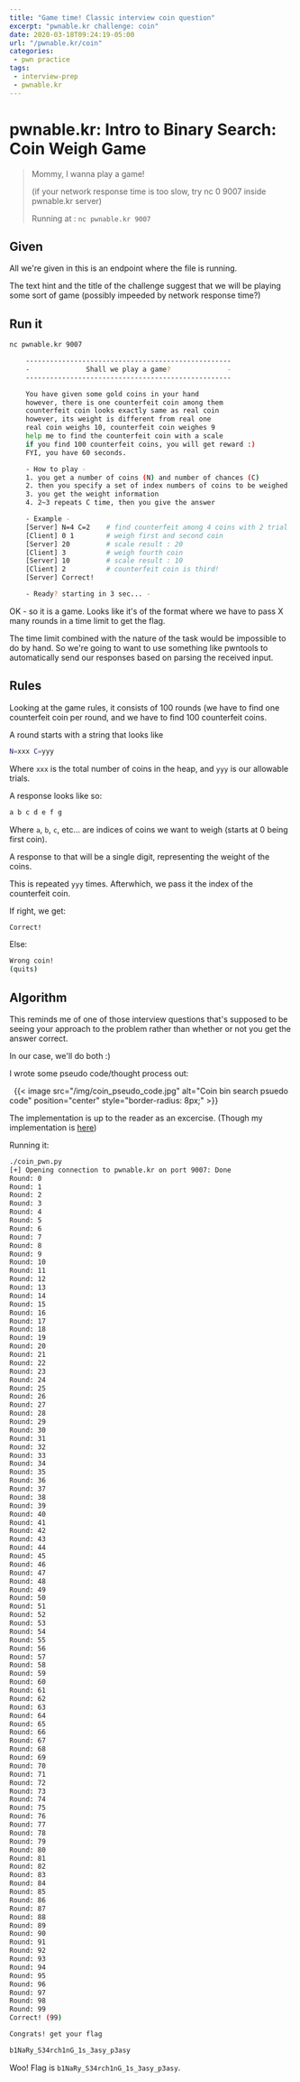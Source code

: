```yaml
---
title: "Game time! Classic interview coin question"
excerpt: "pwnable.kr challenge: coin"
date: 2020-03-18T09:24:19-05:00
url: "/pwnable.kr/coin"
categories:
 - pwn practice
tags:
 - interview-prep
 - pwnable.kr
---
```


# pwnable.kr: Intro to Binary Search: Coin Weigh Game

> Mommy, I wanna play a game!
>
> (if your network response time is too slow, try nc 0 9007 inside pwnable.kr server)
>
> Running at : `nc pwnable.kr 9007`

## Given

All we're given in this is an endpoint where the file is running.


The text hint and the title of the challenge suggest that we will be playing some sort of game (possibly impeeded by network response time?)

## Run it

```bash
nc pwnable.kr 9007

	---------------------------------------------------
	-              Shall we play a game?              -
	---------------------------------------------------

	You have given some gold coins in your hand
	however, there is one counterfeit coin among them
	counterfeit coin looks exactly same as real coin
	however, its weight is different from real one
	real coin weighs 10, counterfeit coin weighes 9
	help me to find the counterfeit coin with a scale
	if you find 100 counterfeit coins, you will get reward :)
	FYI, you have 60 seconds.

	- How to play -
	1. you get a number of coins (N) and number of chances (C)
	2. then you specify a set of index numbers of coins to be weighed
	3. you get the weight information
	4. 2~3 repeats C time, then you give the answer

	- Example -
	[Server] N=4 C=2 	# find counterfeit among 4 coins with 2 trial
	[Client] 0 1 		# weigh first and second coin
	[Server] 20			# scale result : 20
	[Client] 3			# weigh fourth coin
	[Server] 10			# scale result : 10
	[Client] 2 			# counterfeit coin is third!
	[Server] Correct!

	- Ready? starting in 3 sec... -
```

OK - so it is a game. Looks like it's of the format where we have to pass X many rounds in a time limit to get the flag.

The time limit combined with the nature of the task would be impossible to do by hand. So we're going to want to use something like pwntools to automatically send our responses based on parsing the received input.

## Rules

Looking at the game rules, it consists of 100 rounds (we have to find one counterfeit coin per round, and we have to find 100 counterfeit coins.

A round starts with a string that looks like

```bash
N=xxx C=yyy
```

Where `xxx` is the total number of coins in the heap, and `yyy` is our allowable trials.

A response looks like so:

```bash
a b c d e f g
```

Where `a`, `b`, `c`, etc... are indices of coins we want to weigh (starts at 0 being first coin).

A response to that will be a single digit, representing the weight of the coins.

This is repeated `yyy` times. Afterwhich, we pass it the index of the counterfeit coin.

If right, we get:

```bash
Correct!
```

Else:

```bash
Wrong coin!
(quits)
```

## Algorithm

This reminds me of one of those interview questions that's supposed to be seeing your approach to the problem rather than whether or not you get the answer correct.

In our case, we'll do both :)

I wrote some pseudo code/thought process out:

&nbsp;
{{< image src="/img/coin_pseudo_code.jpg" alt="Coin bin search psuedo code" position="center" style="border-radius: 8px;" >}}
&nbsp;

The implementation is up to the reader as an excercise. (Though my implementation is [here](https://github.com/bigpick/CaptureTheFlagCode/blob/master/practice/pwnable.kr/toddlersbottle/11_coin1/coin_pwn.py))

Running it:

```bash
./coin_pwn.py
[+] Opening connection to pwnable.kr on port 9007: Done
Round: 0
Round: 1
Round: 2
Round: 3
Round: 4
Round: 5
Round: 6
Round: 7
Round: 8
Round: 9
Round: 10
Round: 11
Round: 12
Round: 13
Round: 14
Round: 15
Round: 16
Round: 17
Round: 18
Round: 19
Round: 20
Round: 21
Round: 22
Round: 23
Round: 24
Round: 25
Round: 26
Round: 27
Round: 28
Round: 29
Round: 30
Round: 31
Round: 32
Round: 33
Round: 34
Round: 35
Round: 36
Round: 37
Round: 38
Round: 39
Round: 40
Round: 41
Round: 42
Round: 43
Round: 44
Round: 45
Round: 46
Round: 47
Round: 48
Round: 49
Round: 50
Round: 51
Round: 52
Round: 53
Round: 54
Round: 55
Round: 56
Round: 57
Round: 58
Round: 59
Round: 60
Round: 61
Round: 62
Round: 63
Round: 64
Round: 65
Round: 66
Round: 67
Round: 68
Round: 69
Round: 70
Round: 71
Round: 72
Round: 73
Round: 74
Round: 75
Round: 76
Round: 77
Round: 78
Round: 79
Round: 80
Round: 81
Round: 82
Round: 83
Round: 84
Round: 85
Round: 86
Round: 87
Round: 88
Round: 89
Round: 90
Round: 91
Round: 92
Round: 93
Round: 94
Round: 95
Round: 96
Round: 97
Round: 98
Round: 99
Correct! (99)

Congrats! get your flag

b1NaRy_S34rch1nG_1s_3asy_p3asy
```

Woo! Flag is `b1NaRy_S34rch1nG_1s_3asy_p3asy`.
